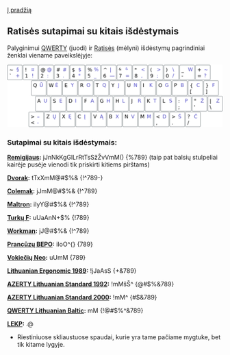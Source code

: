 [Į pradžią](../README.md)


Ratisės sutapimai su kitais išdėstymais
---------------------------------------

Palyginimui [QWERTY](https://en.wikipedia.org/wiki/QWERTY) (juodi) ir [Ratisės](https://albuck.github.io/Ratise-layout/) (mėlyni) išdėstymų pagrindiniai ženklai viename paveikslėjyje:

![QWERTY ir Ratisė](images/qwerty-ratise.png)


### Sutapimai su kitais išdėstymais:

__[Remigijaus](https://web.archive.org/web/20080315055411/http://pradmenes.net/tekstu_katalogas/remigijus/klaviatura.html):__ jJnNkKgGlLrRtTsSžŽvVmM() {%789} (taip pat balsių stulpeliai kairėje pusėje vienodi tik priskirti kitiems pirštams)

__[Dvorak](https://en.wikipedia.org/wiki/Dvorak_keyboard_layout):__ tTxXmM@#$%& {!^789-}

__[Colemak](https://en.wikipedia.org/wiki/Colemak):__ jJmM@#$%& {!^789}

__[Maltron](https://en.wikipedia.org/wiki/Maltron):__ iIyY@#$%& {!^789}

__[Turkų F](https://kbdlayout.info/KBDTUF/):__ uUaAnN+$% {!789}

__[Workman](https://en.wikipedia.org/wiki/Keyboard_layout#Workman):__ jJ@#$%& {!^789}

__[Prancūzų BEPO](https://en.wikipedia.org/wiki/B%C3%89PO):__ iIoO^{} {789}

__[Vokiečių Neo](https://en.wikipedia.org/wiki/Neo_(keyboard_layout)):__ uUmM {789}

__[Lithuanian Ergonomic 1989](https://lekp.info/RST1092):__ !jJaAsS {+&789}

__[AZERTY Lithuanian Standard 1992](https://www.registrucentras.lt/litwin/keyboard.html):__ !mMšŠ^ {@#$%&789}

__[AZERTY Lithuanian Standard 2000](http://www.ims.mii.lt/klav/):__ !mM^ {#$&789}

__[QWERTY Lithuanian Baltic](https://www.registrucentras.lt/litwin/keyboard.html):__ mM {!@#$%^&789}

__[LEKP](https://lekp.info/):__ .@

* Riestiniuose skliaustuose spaudai, kurie yra tame pačiame mygtuke, bet tik kitame lygyje.
